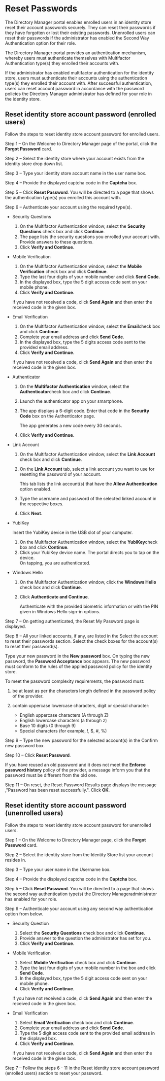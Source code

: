 # Reset Passwords

The Directory Manager portal enables enrolled users in an identity store reset their account
passwords securely. They can reset their passwords if they have forgotten or lost their existing
passwords. Unenrolled users can reset their passwords if the administrator has enabled the Second
Way Authentication option for their role.

The Directory Manager portal provides an authentication mechanism, whereby users must authenticate
themselves with Multifactor Authentication type(s) they enrolled their accounts with.

If the administrator has enabled multifactor authentication for the identity store, users must
authenticate their accounts using the authentication type(s) they enrolled their account with. After
successful authentication, users can reset account password in accordance with the password policies
the Directory Manager administrator has defined for your role in the identity store.

## Reset identity store account password (enrolled users)

Follow the steps to reset identity store account password for enrolled users.

Step 1 – On the Welcome to Directory Manager page of the portal, click the **Forgot Password** card.

Step 2 – Select the identity store where your account exists from the identity store drop down list.

Step 3 – Type your identity store account name in the user name box.

Step 4 – Provide the displayed captcha code in the **Captcha** box.

Step 5 – Click **Reset Password**. You will be directed to a page that shows the authentication
type(s) you enrolled this account with.

Step 6 – Authenticate your account using the required type(s).

- Security Questions

  1. On the Multifactor Authentication window, select the **Security Questions** check box and
     click **Continue**.
  2. The page lists the security questions you enrolled your account with. Provide answers to
     these questions.
  3. Click **Verify and Continue**.

- Mobile Verification

  1. On the Multifactor Authentication window, select the **Mobile Verification** check box and
     click **Continue**.
  2. Type the last four digits of your mobile number and click **Send Code**.
  3. In the displayed box, type the 5 digit access code sent on your mobile phone.
  4. Click **Verify and Continue**.

  If you have not received a code, click **Send Again** and then enter the received code in the
  given box.

- Email Verification

  1. On the Multifactor Authentication window, select the **Email**check box and click
     **Continue**.
  2. Complete your email address and click **Send Code**.
  3. In the displayed box, type the 5 digits access code sent to the provided email address.
  4. Click **Verify and Continue**.

  If you have not received a code, click **Send Again** and then enter the received code in the
  given box.

- Authenticator

  1. On the **Multifactor Authentication** window, select the **Authenticator**check box and click
     **Continue**.
  2. Launch the authenticator app on your smartphone.
  3. The app displays a 6-digit code. Enter that code in the **Security Code** box on the
     Authenticator page.

     The app generates a new code every 30 seconds.

  4. Click **Verify and Continue**.

- Link Account

  1. On the Multifactor Authentication window, select the **Link Account** check box and click
     **Continue**.
  2. On the **Link Account** tab, select a link account you want to use for resetting the password
     of your account.

     This tab lists the link account(s) that have the **Allow Authentication** option enabled.

  3. Type the username and password of the selected linked account in the respective boxes.
  4. Click **Next**.

- YubiKey

  Insert the YubiKey device in the USB slot of your computer.

  1. On the Multifactor Authentication window, select the **YubiKey**check box and click
     **Continue**.
  2. Click your YubiKey device name. The portal directs you to tap on the device.  
     On tapping, you are authenticated.

- Windows Hello

  1. On the Multifactor Authentication window, click the **Windows Hello** check box and click
     **Continue**.
  2. Click **Authenticate and Continue**.

     Authenticate with the provided biometric information or with the PIN given in Windows Hello
     sign-in options.

Step 7 – On getting authenticated, the Reset My Password page is displayed.

Step 8 – All your linked accounts, if any, are listed in the Select the account to reset their
passwords section. Select the check boxes for the account(s) to reset their password(s).

Type your new password in the **New password** box. On typing the new password, the **Password
Acceptance** box appears. The new password must conform to the rules of the applied password policy
for the identity store.

To meet the password complexity requirements, the password must:

1. be at least as per the characters length defined in the password policy of the provider.
2. contain uppercase lowercase characters, digit or special character:

   - English uppercase characters (A through Z)
   - English lowercase characters (a through z)
   - Base 10 digits (0 through 9)
   - Special characters (for example, !, $, #, %)

Step 9 – Type the new password for the selected account(s) in the Confirm new password box.

Step 10 – Click **Reset Password**.

If you have reused an old password and it does not meet the **Enforce password history** policy of
the provider, a message inform you that the password must be different from the old one.

Step 11 – On reset, the Reset Password Results page displays the message ,"Password has been reset
successfully.". Click **OK**.

## Reset identity store account password (unenrolled users)

Follow the steps to reset identity store account password for unenrolled users.

Step 1 – On the Welcome to Directory Manager page, click the **Forgot Password** card.

Step 2 – Select the identity store from the Identity Store list your account resides in.

Step 3 – Type your user name in the Username box.

Step 4 – Provide the displayed captcha code in the **Captcha** box.

Step 5 – Click **Reset Password**. You will be directed to a page that shows the second way
authentication type(s) the Directory Manageradministrator has enabled for your role.

Step 6 – Authenticate your account using any second way authentication option from below.

- Security Question

  1. Select the **Security Questions** check box and click **Continue**.
  2. Provide answer to the question the administrator has set for you.
  3. Click **Verify and Continue**.

- Mobile Verification

  1. Select **Mobile Verification** check box and click **Continue**.
  2. Type the last four digits of your mobile number in the box and click **Send Code**.
  3. In the displayed box, type the 5 digit access code sent on your mobile phone.
  4. Click **Verify and Continue**.

  If you have not received a code, click **Send Again** and then enter the received code in the
  given box.

- Email Verification

  1. Select **Email Verification** check box and click **Continue**.
  2. Complete your email address and click **Send Code**.
  3. Type the 5 digit access code sent to the provided email address in the displayed box.
  4. Click **Verify and Continue**.

  If you have not received a code, click **Send Again** and then enter the received code in the
  given box.

Step 7 – Follow the steps 6 - 11 in the Reset identity store account password (enrolled users)
section to reset your password.
